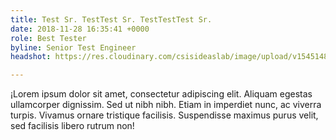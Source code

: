 ```yaml
---
title: Test Sr. TestTest Sr. TestTestTest Sr.
date: 2018-11-28 16:35:41 +0000
role: Best Tester
byline: Senior Test Engineer
headshot: https://res.cloudinary.com/csisideaslab/image/upload/v1545148645/ocean/Anon.jpg

---
```

¡Lorem ipsum dolor sit amet, consectetur adipiscing elit. Aliquam egestas ullamcorper dignissim. Sed ut nibh nibh. Etiam in imperdiet nunc, ac viverra turpis. Vivamus ornare tristique facilisis. Suspendisse maximus purus velit, sed facilisis libero rutrum non!

